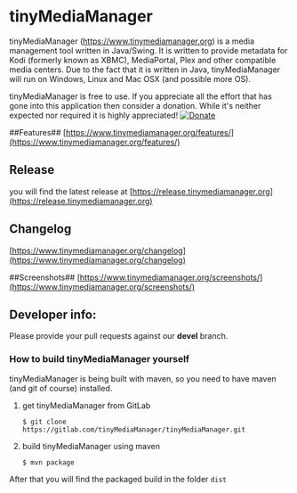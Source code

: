 tinyMediaManager
========================

tinyMediaManager (https://www.tinymediamanager.org) is a media management tool written in Java/Swing. It is written to provide metadata for Kodi (formerly known as XBMC), MediaPortal, Plex and other compatible media centers. Due to the fact that it is written in Java, tinyMediaManager will run on Windows, Linux and Mac OSX (and possible more OS).

tinyMediaManager is free to use. If you appreciate all the effort that has gone into this application then consider a donation. While it's neither expected nor required it is highly appreciated!
[![Donate][1]][2]

[1]: https://www.paypal.com/en_US/i/btn/btn_donate_SM.gif
[2]: https://www.tinymediamanager.org/donate/

##Features##
[https://www.tinymediamanager.org/features/](https://www.tinymediamanager.org/features/)

## Release
you will find the latest release at [https://release.tinymediamanager.org](https://release.tinymediamanager.org)

## Changelog
[https://www.tinymediamanager.org/changelog](https://www.tinymediamanager.org/changelog)

##Screenshots##
[https://www.tinymediamanager.org/screenshots/](https://www.tinymediamanager.org/screenshots/)

## Developer info:
Please provide your pull requests against our **devel** branch.

### How to build tinyMediaManager yourself
tinyMediaManager is being built with maven, so you need to have maven (and git of course) installed.

1. get tinyMediaManager from GitLab

   `$ git clone https://gitlab.com/tinyMediaManager/tinyMediaManager.git`

2. build tinyMediaManager using maven

   `$ mvn package`

After that you will find the packaged build in the folder `dist`
